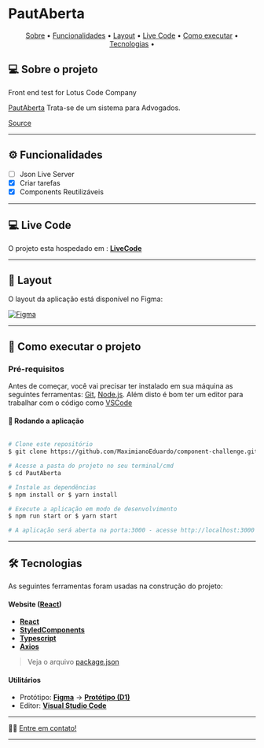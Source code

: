 # PautAberta

<p align="center">
 <a href="#-sobre-o-projeto">Sobre</a> •
 <a href="#-funcionalidades">Funcionalidades</a> •
 <a href="#-layout">Layout</a> • 
 <a href="#-layout">Live Code</a> • 
 <a href="#-como-executar-o-projeto">Como executar</a> • 
 <a href="#-tecnologias">Tecnologias</a> • 
</p>

## 💻 Sobre o projeto

Front end test for Lotus Code Company

[PautAberta](www.pautabertasistema.com.br) Trata-se de um sistema para Advogados.

[Source](https://github.com/HenryKun55/pa-teste)

---

## ⚙️ Funcionalidades

- [ ] Json Live Server
- [X] Criar tarefas
- [X] Components Reutilizáveis

---

## 💻 Live Code

O projeto esta hospedado em : **[LiveCode](https://paut-aberta.vercel.app)**

---

## 🎨 Layout

O layout da aplicação está disponível no Figma:

<a href="https://www.figma.com/file/xsU0P7bfYlEZME3S6j1ZQh/PautAberta?node-id=156%3A1437t">
  <img alt="Figma" src="https://img.shields.io/badge/Figma-F24E1E?style=flat-square&labelColor=F24E1E&logo=figma&logoColor=white&link=https://figma.com">
</a>

---

## 🚀 Como executar o projeto

### Pré-requisitos

Antes de começar, você vai precisar ter instalado em sua máquina as seguintes ferramentas:
[Git](https://git-scm.com), [Node.js](https://nodejs.org/en/).
Além disto é bom ter um editor para trabalhar com o código como [VSCode](https://code.visualstudio.com/)

#### 🧭 Rodando a aplicação

```bash

# Clone este repositório
$ git clone https://github.com/MaximianoEduardo/component-challenge.git

# Acesse a pasta do projeto no seu terminal/cmd
$ cd PautAberta

# Instale as dependências
$ npm install or $ yarn install

# Execute a aplicação em modo de desenvolvimento
$ npm run start or $ yarn start

# A aplicação será aberta na porta:3000 - acesse http://localhost:3000

```

---

## 🛠 Tecnologias

As seguintes ferramentas foram usadas na construção do projeto:

#### **Website**  ([React](https://reactjs.org/))

- **[React](https://pt-br.reactjs.org/s)**
- **[StyledComponents](https://styled-components.com/)**
- **[Typescript](https://www.typescriptlang.org/)**
- **[Axios](https://github.com/axios/axios)**

> Veja o arquivo  [package.json](./package.json)

#### **Utilitários**

- Protótipo:  **[Figma](https://www.figma.com/)**   →  **[Protótipo (D1)](https://www.figma.com/file/xsU0P7bfYlEZME3S6j1ZQh/PautAberta?node-id=156%3A1437)**
- Editor:  **[Visual Studio Code](https://code.visualstudio.com/)**

---


👋🏽 [Entre em contato!](https://www.linkedin.com/in/maximiano-eduardo/)

---
